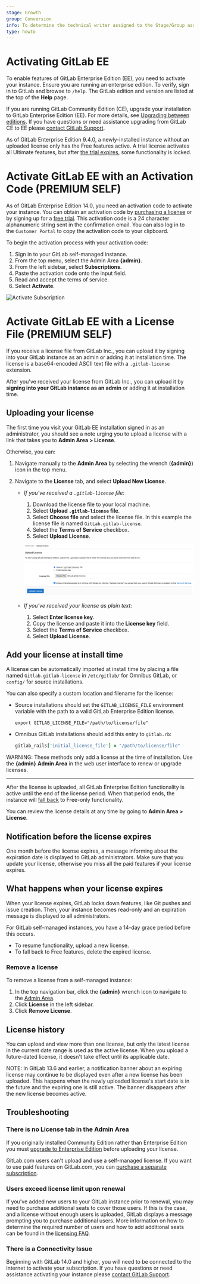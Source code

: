 ```yaml
---
stage: Growth
group: Conversion
info: To determine the technical writer assigned to the Stage/Group associated with this page, see https://about.gitlab.com/handbook/engineering/ux/technical-writing/#assignments
type: howto
---
```


# Activating GitLab EE

To enable features of GitLab Enterprise Edition (EE), you need to activate your instance.  Ensure you are running an enterprise edition.  To verify, sign in to GitLab and browse to `/help`. The GitLab edition and version are listed at the top of the **Help** page.

If you are running GitLab Community Edition (CE), upgrade your installation to GitLab Enterprise Edition (EE). For more details, see [Upgrading between editions](../../update/index.md#upgrading-between-editions). If you have questions or need assistance upgrading from GitLab CE to EE please [contact GitLab Support](https://about.gitlab.com/support/#contact-support).

As of GitLab Enterprise Edition 9.4.0, a newly-installed instance without an
uploaded license only has the Free features active. A trial license activates all Ultimate features, but after [the trial expires](#what-happens-when-your-license-expires), some functionality
is locked.

# Activate GitLab EE with an Activation Code **(PREMIUM SELF)**

As of GitLab Enterprise Edition 14.0, you need an activation code to activate your instance.  You can obtain an activation code by [purchasing a license](https://about.gitlab.com/pricing/) or by signing up for a [free trial](https://about.gitlab.com/free-trial/).  This activation code is a 24 character alphanumeric string sent in the confirmation email.  You can also log in to the `Customer Portal` to copy the activation code to your clipboard.

To begin the activation process with your activation code:

1. Sign in to your GitLab self-managed instance.
1. From the top menu, select the Admin Area **{admin}**.
1. From the left sidebar, select **Subscriptions**.
1. Paste the activation code onto the input field.
1. Read and accept the terms of service.
1. Select **Activate**.

![Activate Subscription](img/activate_subscription.png)

# Activate GitLab EE with a License File **(PREMIUM SELF)**

If you receive a license file from GitLab Inc., you can upload it by signing into your GitLab instance as an admin or adding it at installation time. The license is a base64-encoded ASCII text file with a `.gitlab-license` extension. 

After you've received your license from GitLab Inc., you can upload it
by **signing into your GitLab instance as an admin** or adding it at
installation time.

## Uploading your license

The first time you visit your GitLab EE installation signed in as an administrator,
you should see a note urging you to upload a license with a link that takes you
to **Admin Area > License**.

Otherwise, you can:

1. Navigate manually to the **Admin Area** by selecting the wrench (**{admin}**) icon in the top menu.

1. Navigate to the **License** tab, and select **Upload New License**.

   - *If you've received a `.gitlab-license` file:*
     1. Download the license file to your local machine.
     1. Select **Upload `.gitlab-license` file**.
     1. Select **Choose file** and select the license file.
        In this example the license file is named `GitLab.gitlab-license`.
     1. Select the **Terms of Service** checkbox.
     1. Select **Upload License**.

     ![Upload license](img/license_upload_v13_12.png)

   - *If you've received your license as plain text:*
     1. Select **Enter license key**.
     1. Copy the license and paste it into the **License key** field.
     1. Select the **Terms of Service** checkbox.
     1. Select **Upload License**.

## Add your license at install time

A license can be automatically imported at install time by placing a file named
`Gitlab.gitlab-license` in `/etc/gitlab/` for Omnibus GitLab, or `config/` for source installations.

You can also specify a custom location and filename for the license:

- Source installations should set the `GITLAB_LICENSE_FILE` environment
  variable with the path to a valid GitLab Enterprise Edition license.

  ```shell
  export GITLAB_LICENSE_FILE="/path/to/license/file"
  ```

- Omnibus GitLab installations should add this entry to `gitlab.rb`:

  ```ruby
  gitlab_rails['initial_license_file'] = "/path/to/license/file"
  ```

WARNING:
These methods only add a license at the time of installation. Use the
**{admin}** **Admin Area** in the web user interface to renew or upgrade licenses.

---

After the license is uploaded, all GitLab Enterprise Edition functionality
is active until the end of the license period. When that period ends, the
instance will [fall back](#what-happens-when-your-license-expires) to Free-only
functionality.

You can review the license details at any time by going to **Admin Area > License**.

## Notification before the license expires

One month before the license expires, a message informing about the expiration
date is displayed to GitLab administrators. Make sure that you update your
license, otherwise you miss all the paid features if your license expires.

## What happens when your license expires

When your license expires, GitLab locks down features, like Git pushes
and issue creation. Then, your instance becomes read-only and
an expiration message is displayed to all administrators.

For GitLab self-managed instances, you have a 14-day grace period
before this occurs.

- To resume functionality, upload a new license.
- To fall back to Free features, delete the expired license.

### Remove a license

To remove a license from a self-managed instance:

1. In the top navigation bar, click the **{admin}** wrench icon to navigate to the [Admin Area](index.md).
1. Click **License** in the left sidebar.
1. Click **Remove License**.

## License history

You can upload and view more than one license, but only the latest license in the current date
range is used as the active license. When you upload a future-dated license, it
doesn't take effect until its applicable date.

NOTE:
In GitLab 13.6 and earlier, a notification banner about an expiring license may continue to be displayed even after a new license has been uploaded.
This happens when the newly uploaded license's start date is in the future and the expiring one is still active.
The banner disappears after the new license becomes active.

## Troubleshooting

### There is no License tab in the Admin Area

If you originally installed Community Edition rather than Enterprise Edition you must
[upgrade to Enterprise Edition](../../update/index.md#community-to-enterprise-edition)
before uploading your license.

GitLab.com users can't upload and use a self-managed license. If you
want to use paid features on GitLab.com, you can
[purchase a separate subscription](../../subscriptions/gitlab_com/index.md).

### Users exceed license limit upon renewal

If you've added new users to your GitLab instance prior to renewal, you may need to
purchase additional seats to cover those users. If this is the case, and a license
without enough users is uploaded, GitLab displays a message prompting you to purchase
additional users. More information on how to determine the required number of users
and how to add additional seats can be found in the
[licensing FAQ](https://about.gitlab.com/pricing/licensing-faq/).

### There is a Connectivity Issue

Beginning with GitLab 14.0 and higher, you will need to be connected to the internet to activate your subscription.  If you have questions or need assistance activating your instance please [contact GitLab Support](https://about.gitlab.com/support/#contact-support).
